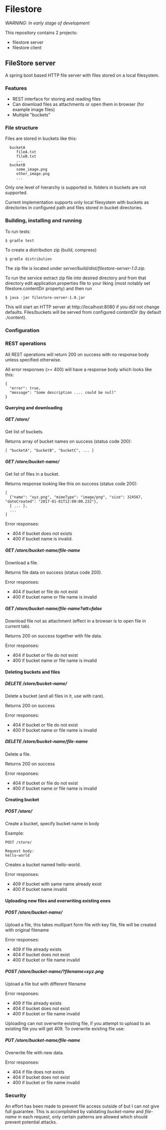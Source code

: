 # Filestore

_WARNING: In early stage of development_

This repository contains 2 projects:

* filestore server
* filestore client

## FileStore server

A spring boot based HTTP file server with files stored on a local filesystem.

### Features

* REST interface for storing and reading files
* Can download files as attachments or open them in browser (for example image files)
* Multiple "buckets"

### File structure

Files are stored in buckets like this:

```
  bucketA
     fileA.txt
     fileB.txt
     ...
  bucketB
     some_image.png
     other_image.png
     ...
```

Only one level of hierarchy is supported ie. folders in buckets are not supported.

Current implementation supports only local filesystem with buckets as directories in configured path and files stored in bucket directories.

### Building, installing and running

To run tests:
```
$ gradle test
```

To create a distribution zip (build, compress)
```
$ gradle distribution
```

The zip file is located under _server/build/dist/filestore-server-1.0.zip_. 

To run the service extract zip file into desired directory and from that directory edit application.properties file to your liking (most notably set filestore.contentDir property) and then run
```
$ java -jar filestore-server-1.0.jar
```

This will start an HTTP server at http://localhost:8080 if you did not change defaults. Files/buckets will be served from
configured _contentDir_ (by default ./content).


### Configuration

### REST operations

All REST operations will return 200 on success with no response body unless specified otherwise.

All error responses (>= 400) will have a response body which looks like this:

```
{
  "error": true,
  "message": "Some description .... could be null"
}
```

#### Querying and downloading

##### GET /store/

Get list of buckets. 

Returns array of bucket names on success (status code 200):

```
[ "bucketA", "bucketB", "bucketC", ... ]
```

##### GET /store/bucket-name/

Get list of files in a bucket.

Returns response looking like this on success (status code 200):
```
[
  {"name": "xyz.png", "mimeType": "image/png", "size": 324567, "dateCreated": "2017-01-01T12:00:00.232"},
  { ... },
  ...
]
```

Error responses: 

* 404 if bucket does not exists
* 400 if bucket name is invalid.

##### GET /store/bucket-name/file-name

Download a file.

Returns file data on success (status code 200).

Error responses:

* 404 if bucket or file do not exist
* 400 if bucket name or file name is invalid

##### GET /store/bucket-name/file-name?att=false

Download file not as attachment (effect in a browser is to open file in current tab).

Returns 200 on success together with file data.

Error responses:

* 404 if bucket or file do not exist
* 400 if bucket name or file name is invalid

#### Deleting buckets and files
 
##### DELETE /store/bucket-name/

Delete a bucket (and all files in it, use with care).

Returns 200 on success

Error responses:

* 404 if bucket or file do not exist
* 400 if bucket name or file name is invalid

##### DELETE /store/bucket-name/file-name

Delete a file.

Returns 200 on success

Error responses:

* 404 if bucket or file do not exist
* 400 if bucket name or file name is invalid

#### Creating bucket

##### POST /store/

Create a bucket, specify bucket name in body

Example:

  ```
  POST /store/
  
  Request body:
  hello-world
  ```
  
Creates a bucket named hello-world.

Error responses:

* 409 if bucket with same name already exist
* 400 if bucket name invalid

#### Uploading new files and overwriting existing ones  

##### POST /store/bucket-name/

Upload a file, this takes multipart form file with key file, file will be created with original filename

Error responses:

* 409 if file already exists
* 404 if bucket does not exist
* 400 if bucket or file name invalid

##### POST /store/bucket-name/?filename=xyz.png

Upload a file but with different filename

Error responses:

* 409 if file already exists
* 404 if bucket does not exist
* 400 if bucket or file name invalid

Uploading can not overwrite existing file, if you attempt to upload to an existing file you will get 409. To overwrite existing file use:

##### PUT /store/bucket-name/file-name

Overwrite file with new data.

Error responses:

* 404 if file does not exists
* 404 if bucket does not exist
* 400 if bucket or file name invalid
  
### Security

An effort has been made to prevent file access outside of but I can not give full guarantee. This is accomplished by
validating _bucket-name_ and _file-name_ in each request, only certain patterns are allowed which should prevent
potential attacks.
